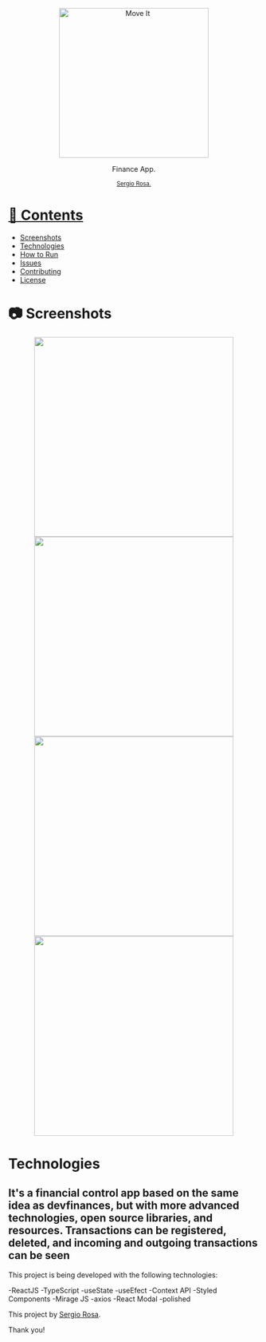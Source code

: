 <p align="center">
   <img src="./.github/logo.svg" alt="Move It" width="300"/>
</p>


<p align="center">
   Finance App.
</p>

<div align="center">
  <sub> 
    <a href="https://github.com/srosajazz">Sergio Rosa.
  </sub>
</div>

# 📌 Contents

* [Screenshots](#camera-screenshot) 
* [Technologies](#rocket-technologies) 
* [How to Run](#computer-how-to-run)
* [Issues](#bug-issues)
* [Contributing](#sparkles-issues)
* [License](#page_facing_up-license)

# :camera: Screenshots
<div align="center">
   <img src="./.github/screen1.png" width="400px">
   <img src="./.github/screen2.png" width="400px">
   <img src="./.github/screen3.png" width="400px">
   <img src="./.github/screen4.png" width="400px">
</div>

# Technologies
## It's a financial control app based on the same idea as devfinances, but with more advanced technologies, open source libraries, and resources. Transactions can be registered, deleted, and incoming and outgoing transactions can be seen

This project is being developed with the following technologies:

-ReactJS
-TypeScript
-useState
-useEfect
-Context API
-Styled Components
-Mirage JS
-axios
-React Modal
-polished

This project by [Sergio Rosa](https://www.linkedin.com/in/sergiorosa1/). 

Thank you! 